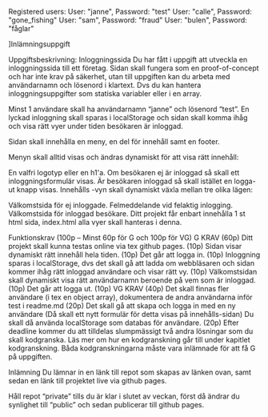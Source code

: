 

Registered users:
    User: "janne", Password: "test"
    User: "calle", Password: "gone_fishing"
    User: "sam", Password: "fraud"
    User: "bulen", Password: "fåglar"
        
]Inlämningsuppgift

Uppgiftsbeskrivning: Inloggningssida
Du har fått i uppgift att utveckla en inloggningssida till ett företag. Sidan skall fungera som en proof-of-concept och har inte krav på säkerhet, utan till uppgiften kan du arbeta med användarnamn och lösenord i klartext. Dvs du kan hantera inloggningsuppgifter som statiska variabler eller i en array.

Minst 1 användare skall ha användarnamn “janne” och lösenord “test”. En lyckad inloggning skall sparas i localStorage och sidan skall komma ihåg och visa rätt vyer under tiden besökaren är inloggad.

Sidan skall innehålla en meny, en del för innehåll samt en footer.

Menyn skall alltid visas och ändras dynamiskt för att visa rätt innehåll:

En valfri logotyp eller en h1'a.
Om besökaren ej är inloggad så skall ett inloggningsformulär visas.
Är besökaren inloggad så skall istället en logga-ut knapp visas.
Innehålls -vyn skall dynamiskt växla mellan tre olika lägen:

Välkomstsida för ej inloggade.
Felmeddelande vid felaktig inlogging.
Välkomstsida för inloggad besökare.
Ditt projekt får enbart innehålla 1 st html sida, index.html alla vyer skall hanteras i denna.

Funktionskrav (100p – Minst 60p för G och 100p för VG)
G KRAV (60p)
Ditt projekt skall kunna testas online via tex github pages. (10p)
Sidan visar dynamiskt rätt innehåll hela tiden. (10p)
Det går att logga in. (10p)
Inloggning sparas i localStorage, dvs det skall gå att ladda om webbläsaren och sidan kommer ihåg rätt inloggad användare och visar rätt vy. (10p)
Välkomstsidan skall dynamiskt visa rätt användarnamn beroende på vem som är inloggad. (10p)
Det går att logga ut. (10p)
VG KRAV (40p)
Det skall finnas fler användare (i tex en object array), dokumentera de andra användarna inför test i readme.md (20p)
Det skall gå att skapa och logga in med en ny användare (Då skall ett nytt formulär för detta visas på innehålls-sidan) Du skall då använda localStorage som databas för användare. (20p)
Efter deadline kommer du att tilldelas slumpmässigt två andra lösningar som du skall kodgranska. Läs mer om hur en kodgranskning går till under kapitlet kodgranskning. Båda kodgranskningarna måste vara inlämnade för att få G på uppgiften.

Inlämning
Du lämnar in en länk till repot som skapas av länken ovan, samt sedan en länk till projektet live via github pages.

Håll repot “private” tills du är klar i slutet av veckan, först då ändrar du synlighet till “public” och sedan publicerar till github pages.

